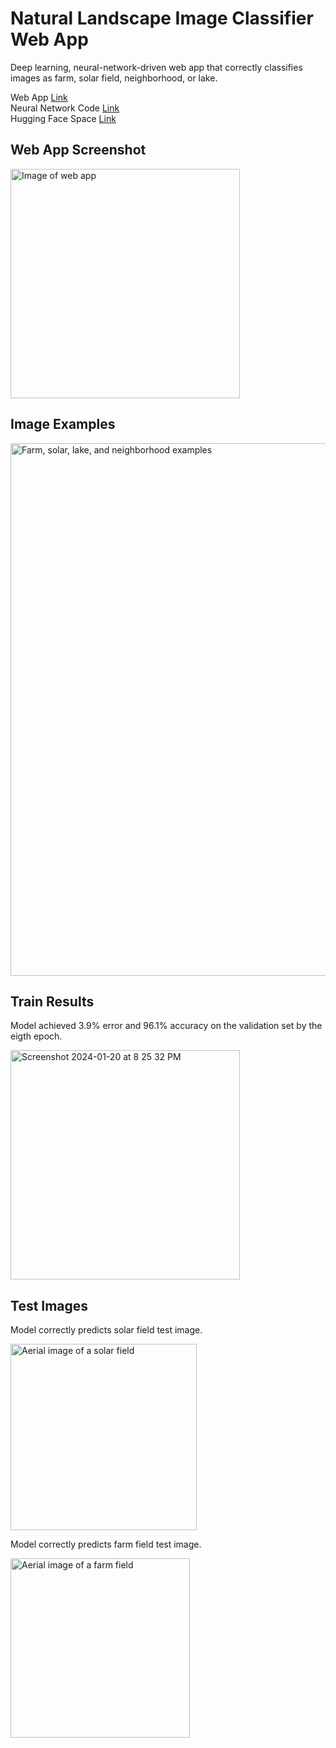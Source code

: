 # Natural Landscape Image Classifier Web App
Deep learning, neural-network-driven web app that correctly classifies images as farm, solar field, neighborhood, or lake.

Web App <a href='https://kellyshreeve-landscape-image-classifier.hf.space/' target='_blank'>Link</a>  
Neural Network Code [Link](kellyshreeve/farm-vs-solar-image-classifier/final-model/Natural-Landscape-Image-Classifier.ipynb)  
Hugging Face Space [Link](https://huggingface.co/spaces/kellyshreeve/Landscape-Image-Classifier) 

## Web App Screenshot

<img width="367" alt="Image of web app" src="https://github.com/kellyshreeve/natural-landscape-image-classifier/blob/main/images/farm%2C%20solar%2C%20lake%2C%20neighborhood.png">

## Image Examples

<img width="852" alt="Farm, solar, lake, and neighborhood examples" src="https://github.com/kellyshreeve/natural-landscape-image-classifier/blob/main/images/farm%2C%20solar%2C%20lake%2C%20neighborhood.png">

## Train Results

Model achieved 3.9% error and 96.1% accuracy on the validation set by the eigth epoch. 

<img width="367" alt="Screenshot 2024-01-20 at 8 25 32 PM" src="https://github.com/kellyshreeve/natural-landscape-image-classifier/blob/main/images/train_results.png">

## Test Images

Model correctly predicts solar field test image.

<img width="298" alt="Aerial image of a solar field" src="https://github.com/kellyshreeve/natural-landscape-image-classifier/blob/main/images/solar_prediction.png">


Model correctly predicts farm field test image.

<img width="287" alt="Aerial image of a farm field" src="https://github.com/kellyshreeve/natural-landscape-image-classifier/blob/main/images/farm_prediction.png">

